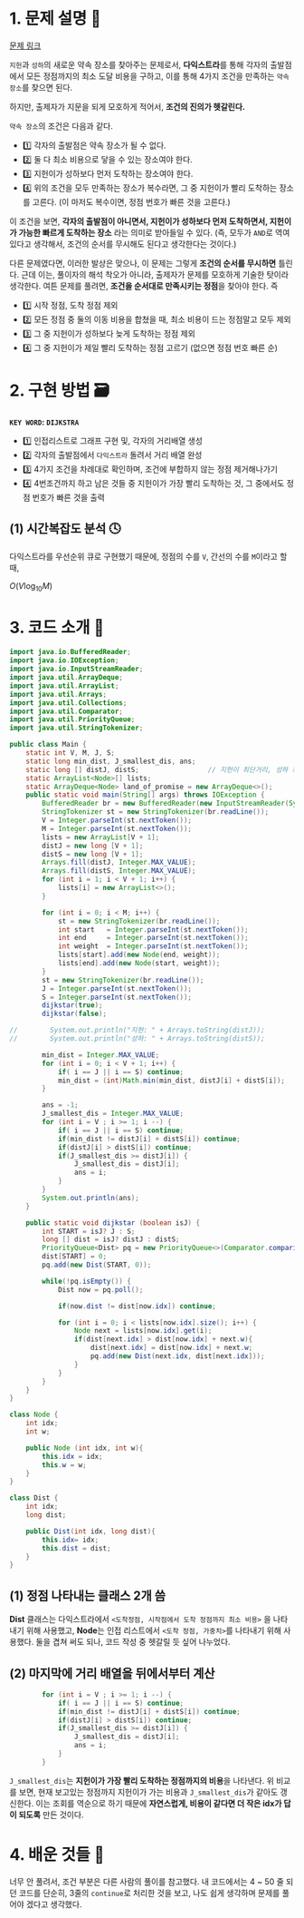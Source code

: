 # 1. 문제 설명 📌

[문제 링크](https://www.acmicpc.net/problem/17270)

`지헌`과 `성하`의 새로운 약속 장소를 찾아주는 문제로서, **다익스트라**를 통해 각자의 출발점에서 모든 정점까지의 최소 도달 비용을 구하고, 이를 통해 4가지 조건을 만족하는 `약속 장소`를 찾으면 된다. 

하지만, 출제자가 지문을 되게 모호하게 적어서, **조건의 진의가 헷갈린다.**

 `약속 장소`의 조건은 다음과 같다.

- 1️⃣ 각자의 출발점은 약속 장소가 될 수 없다.
- 2️⃣ 둘 다 최소 비용으로 닿을 수 있는 장소여야 한다.
- 3️⃣ 지헌이가 성하보다 먼저 도착하는 장소여야 한다.
- 4️⃣ 위의 조건을 모두 만족하는 장소가 복수라면, 그 중 지헌이가 빨리 도착하는 장소를 고른다. (이 마저도 복수이면,  정점 번호가 빠른 것을 고른다.)

이 조건을 보면, 
**각자의 출발점이 아니면서, 지헌이가 성하보다 먼저 도착하면서, 지헌이가 가능한 빠르게 도착하는 장소** 라는 의미로 받아들일 수 있다. (즉, 모두가 `AND`로 역여있다고 생각해서, 조건의 순서를 무시해도 된다고 생각한다는 것이다.)

다른 문제였다면, 이러한 발상은 맞으나, 이 문제는 그렇게 **조건의 순서를 무시하면** 틀린다. 근데 이는, 풀이자의 해석 착오가 아니라, 출제자가 문제를 모호하게 기술한 탓이라 생각한다. 여튼 문제를 풀려면, **조건을 순서대로 만족시키는 정점**을 찾아야 한다. 즉

- 1️⃣ 시작 정점, 도착 정점 제외
- 2️⃣ 모든 정점 중 둘의 이동 비용을 합쳤을 때, 최소 비용이 드는 정점말고 모두 제외
- 3️⃣ 그 중 지헌이가 성하보다 늦게 도착하는 정점 제외
- 4️⃣ 그 중 지헌이가 제일 빨리 도착하는 정점 고르기 (없으면 정점 번호 빠른 순)

# 2. 구현 방법 🗃️

**`KEY WORD`: `DIJKSTRA`**

- 1️⃣ 인접리스트로 그래프 구현 및, 각자의 거리배열 생성
- 2️⃣ 각자의 출발점에서 `다익스트라` 돌려서 거리 배열 완성
- 3️⃣ 4가지 조건을 차례대로 확인하며, 조건에 부합하지 않는 정점 제거해나가기
- 4️⃣ 4번조건까지 하고 남은 것들 중 지헌이가 가장 빨리 도착하는 것, 그 중에서도 정점 번호가 빠른 것을 출력

## (1) 시간복잡도 분석 🕓

다익스트라를 우선순위 큐로 구현했기 때문에, 정점의 수를 `V`, 간선의 수를 `M`이라고 할 때,

$O(V \log_10 M)$

# 3. 코드 소개 🔎

```java
import java.io.BufferedReader;
import java.io.IOException;
import java.io.InputStreamReader;
import java.util.ArrayDeque;
import java.util.ArrayList;
import java.util.Arrays;
import java.util.Collections;
import java.util.Comparator;
import java.util.PriorityQueue;
import java.util.StringTokenizer;

public class Main {
    static int V, M, J, S;
    static long min_dist, J_smallest_dis, ans;
    static long [] distJ, distS;                 // 지헌이 최단거리, 성하 최단거리
    static ArrayList<Node>[] lists;
    static ArrayDeque<Node> land_of_promise = new ArrayDeque<>();
    public static void main(String[] args) throws IOException {
        BufferedReader br = new BufferedReader(new InputStreamReader(System.in));
        StringTokenizer st = new StringTokenizer(br.readLine());
        V = Integer.parseInt(st.nextToken());
        M = Integer.parseInt(st.nextToken());
        lists = new ArrayList[V + 1];
        distJ = new long [V + 1];
        distS = new long [V + 1];
        Arrays.fill(distJ, Integer.MAX_VALUE);
        Arrays.fill(distS, Integer.MAX_VALUE);
        for (int i = 1; i < V + 1; i++) {
            lists[i] = new ArrayList<>();
        }

        for (int i = 0; i < M; i++) {
            st = new StringTokenizer(br.readLine());
            int start   = Integer.parseInt(st.nextToken());
            int end     = Integer.parseInt(st.nextToken());
            int weight  = Integer.parseInt(st.nextToken());
            lists[start].add(new Node(end, weight));
            lists[end].add(new Node(start, weight));
        }
        st = new StringTokenizer(br.readLine());
        J = Integer.parseInt(st.nextToken());
        S = Integer.parseInt(st.nextToken());
        dijkstar(true);
        dijkstar(false);

//        System.out.println("지현: " + Arrays.toString(distJ));
//        System.out.println("성하: " + Arrays.toString(distS));

        min_dist = Integer.MAX_VALUE;
        for (int i = 0; i < V + 1; i++) {
            if( i == J || i == S) continue;
            min_dist = (int)Math.min(min_dist, distJ[i] + distS[i]);
        }

        ans = -1;
        J_smallest_dis = Integer.MAX_VALUE;
        for (int i = V ; i >= 1; i --) {
            if( i == J || i == S) continue;
            if(min_dist != distJ[i] + distS[i]) continue;
            if(distJ[i] > distS[i]) continue;
            if(J_smallest_dis >= distJ[i]) {
                J_smallest_dis = distJ[i];
                ans = i;
            }
        }
        System.out.println(ans);
    }

    public static void dijkstar (boolean isJ) {
        int START = isJ? J : S;
        long [] dist = isJ? distJ : distS;
        PriorityQueue<Dist> pq = new PriorityQueue<>(Comparator.comparingLong(o -> o.dist));
        dist[START] = 0;
        pq.add(new Dist(START, 0));

        while(!pq.isEmpty()) {
            Dist now = pq.poll();

            if(now.dist != dist[now.idx]) continue;

            for (int i = 0; i < lists[now.idx].size(); i++) {
                Node next = lists[now.idx].get(i);
                if(dist[next.idx] > dist[now.idx] + next.w){
                    dist[next.idx] = dist[now.idx] + next.w;
                    pq.add(new Dist(next.idx, dist[next.idx]));
                }
            }
        }
    }
}

class Node {
    int idx;
    int w;

    public Node (int idx, int w){
        this.idx = idx;
        this.w = w;
    }
}

class Dist {
    int idx;
    long dist;

    public Dist(int idx, long dist){
        this.idx= idx;
        this.dist = dist;
    }
}
```

## (1) 정점 나타내는 클래스 2개 씀

**Dist** 클래스는 다익스트라에서 `<도착정점, 시작점에서 도착 정점까지 최소 비용>` 을 나타내기 위해 사용했고, **Node**는 인접 리스트에서 `<도착 정점, 가중치>`를 나타내기 위해 사용했다. 둘을 겹쳐 써도 되나, 코드 작성 중 헷갈릴 듯 싶어 나누었다.

## (2) 마지막에 거리 배열을 뒤에서부터 계산

```java
        for (int i = V ; i >= 1; i --) {
            if( i == J || i == S) continue;
            if(min_dist != distJ[i] + distS[i]) continue;
            if(distJ[i] > distS[i]) continue;
            if(J_smallest_dis >= distJ[i]) {
                J_smallest_dis = distJ[i];
                ans = i;
            }
        }
```

`J_smallest_dis`는 **지헌이가 가장 빨리 도착하는 정점까지의 비용**을 나타낸다. 위 비교를 보면, 현재 보고있는 정점까지 지헌이가 가는 비용과 `J_smallest_dis`가 같아도 갱신한다. 이는 조회를 역순으로 하기 때문에 **자연스럽게, 비용이 같다면 더 작은 idx가 답이 되도록** 만든 것이다. 

# 4. 배운 것들 🎯

너무 안 풀려서, 조건 부분은 다른 사람의 풀이를 참고했다. 내 코드에서는 4 ~ 50 줄 되던 코드를 단순히, 3줄의 `continue`로 처리한 것을 보고, 나도 쉽게 생각하며 문제를 풀어야 겠다고 생각했다.


